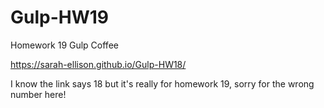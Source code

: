 # Gulp-HW19
Homework 19 Gulp Coffee


https://sarah-ellison.github.io/Gulp-HW18/


I know the link says 18 but it's really for homework 19, sorry for the wrong number here!
